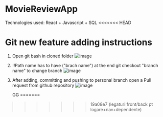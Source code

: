# MovieReviewApp
Technologies used: React + Javascript + SQL
<<<<<<< HEAD

# Git new feature adding instructions
1. Open git bash in cloned folder
![image](https://github.com/AstroTurtlle/MovieReviewApp/assets/117024926/d94e449d-bc3b-4cb7-aec6-11e329b92083)

2. !!Path name has to have ("brach name") at the end
   git checkout "branch name" to change branch ![image](https://github.com/AstroTurtlle/MovieReviewApp/assets/117024926/304703ee-6987-4ece-b95e-f3748e9b3f94)

3. After adding, committing and pushing to personal branch open a Pull request from github repository ![image](https://github.com/AstroTurtlle/MovieReviewApp/assets/117024926/97c1d2d1-319b-4ac4-87b5-1b5899ab375c)

   GG
=======
>>>>>>> 19a08e7 (legaturi front/back pt logare+nav+dependente)
